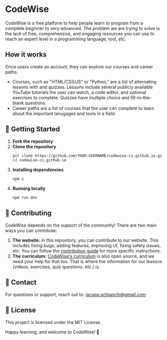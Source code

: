 # CodeWise

CodeWise is a free platform to help people learn to program from a complete beginner to very advanced. The problem we are trying to solve is the lack of free, comprehensive, and engaging resources you can use to reach an expert level in a programming language, tool, etc.

## How it works

Once users create an account, they can explore our courses and career paths.

-   Courses, such as "HTML/CSS/JS" or "Python," are a list of alternating lessons with and quizzes. Lessons include several publicly available YouTube tutorials the user can watch, a code editor, and optional exercises to complete. Quizzes have multiple choice and fill-in-the-blank questions.
-   Career paths are a list of courses that the user can complete to learn about the important lanugages and tools in a field.

## 🚀 **Getting Started**

1. **Fork the repository**
2. **Clone the repository**
    ```bash
    git clone https://github.com/YOUR-USERNAME/codewise-cs.github.io.git
    cd codewise-cs.github.io
    ```
3. **Installing dependencies**
    ```bash
    npm i
    ```
4. **Running locally**
    ```bash
    npm run dev
    ```

## 🤝 Contributing

CodeWise depends on the support of the community! There are two main ways you can contribute:

1. **The website:** in this repository, you can contribute to our website. This includes fixing bugs, adding features, improving UI, fixing safety issues, etc. You can follow the [contribution guide](/CONTRIBUTING.md) for more specific instructions.
2. **The curriculum:** [CodeWise's curriculum](https://github.com/CodeWise-CS/codewise-curriculum) is also open source, and we need your help for that too. That is where the information for our lessons (videos, exercises, quiz questions, etc.) is.

## 📧 **Contact**

For questions or support, reach out to: iacopo.schianchi@gmail.com

## 🌟 **License**

This project is licensed under the MIT License.

Happy learning, and welcome to CodeWise! 🎉
